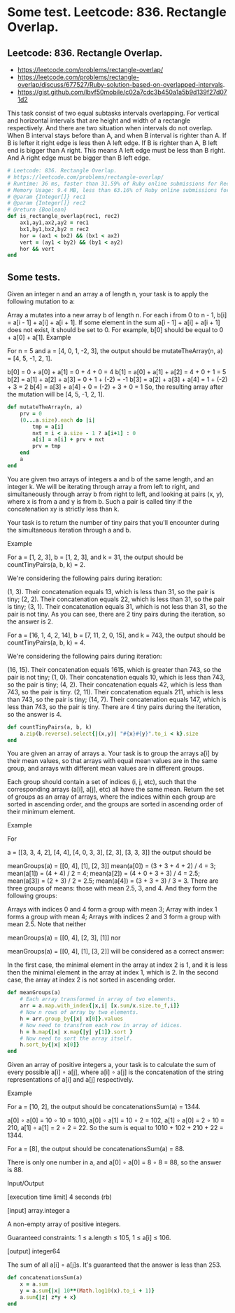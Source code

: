 # Some test. Leetcode: 836. Rectangle Overlap.


## Leetcode: 836. Rectangle Overlap.

- https://leetcode.com/problems/rectangle-overlap/
- https://leetcode.com/problems/rectangle-overlap/discuss/677527/Ruby-solution-based-on-overlapped-intervals.
- https://gist.github.com/lbvf50mobile/c02a7cdc3b450a1a5b9d139f27d071d2

This task consist of two equal subtasks intervals overlapping. For vertical and horizontal intervals that are height and width of a rectangle respectively. And there are two situation when intervals do not overlap. When B interval stays before than A, and when B interval is righter than A. If B is lefter it right edge is less then A left edge. If B is righter than A, B left end is bigger than A right. This means A left edge must be less than B right. And A right edge must be bigger than B left edge.

```Ruby
# Leetcode: 836. Rectangle Overlap.
# https://leetcode.com/problems/rectangle-overlap/
# Runtime: 36 ms, faster than 31.59% of Ruby online submissions for Rectangle Overlap.
# Memory Usage: 9.4 MB, less than 63.16% of Ruby online submissions for Rectangle Overlap.
# @param {Integer[]} rec1
# @param {Integer[]} rec2
# @return {Boolean}
def is_rectangle_overlap(rec1, rec2)
    ax1,ay1,ax2,ay2 = rec1
    bx1,by1,bx2,by2 = rec2
    hor = (ax1 < bx2) && (bx1 < ax2)
    vert = (ay1 < by2) && (by1 < ay2)
    hor && vert
end
```
## Some tests.

Given an integer n and an array a of length n, your task is to apply the following mutation to a:

Array a mutates into a new array b of length n.
For each i from 0 to n - 1, b[i] = a[i - 1] + a[i] + a[i + 1].
If some element in the sum a[i - 1] + a[i] + a[i + 1] does not exist, it should be set to 0. For example, b[0] should be equal to 0 + a[0] + a[1].
Example

For n = 5 and a = [4, 0, 1, -2, 3], the output should be mutateTheArray(n, a) = [4, 5, -1, 2, 1].

b[0] = 0 + a[0] + a[1] = 0 + 4 + 0 = 4
b[1] = a[0] + a[1] + a[2] = 4 + 0 + 1 = 5
b[2] = a[1] + a[2] + a[3] = 0 + 1 + (-2) = -1
b[3] = a[2] + a[3] + a[4] = 1 + (-2) + 3 = 2
b[4] = a[3] + a[4] + 0 = (-2) + 3 + 0 = 1
So, the resulting array after the mutation will be [4, 5, -1, 2, 1].

```Ruby
def mutateTheArray(n, a)
    prv = 0
    (0...a.size).each do |i|
        tmp = a[i]
        nxt = i < a.size - 1 ? a[i+1] : 0
        a[i] = a[i] + prv + nxt
        prv = tmp
    end
    a
end

```

You are given two arrays of integers a and b of the same length, and an integer k. We will be iterating through array a from left to right, and simultaneously through array b from right to left, and looking at pairs (x, y), where x is from a and y is from b. Such a pair is called tiny if the concatenation xy is strictly less than k.

Your task is to return the number of tiny pairs that you'll encounter during the simultaneous iteration through a and b.

Example

For a = [1, 2, 3], b = [1, 2, 3], and k = 31, the output should be
countTinyPairs(a, b, k) = 2.

We're considering the following pairs during iteration:

(1, 3). Their concatenation equals 13, which is less than 31, so the pair is tiny;
(2, 2). Their concatenation equals 22, which is less than 31, so the pair is tiny;
(3, 1). Their concatenation equals 31, which is not less than 31, so the pair is not tiny.
As you can see, there are 2 tiny pairs during the iteration, so the answer is 2.

For a = [16, 1, 4, 2, 14], b = [7, 11, 2, 0, 15], and k = 743, the output should be
countTinyPairs(a, b, k) = 4.

We're considering the following pairs during iteration:

(16, 15). Their concatenation equals 1615, which is greater than 743, so the pair is not tiny;
(1, 0). Their concatenation equals 10, which is less than 743, so the pair is tiny;
(4, 2). Their concatenation equals 42, which is less than 743, so the pair is tiny.
(2, 11). Their concatenation equals 211, which is less than 743, so the pair is tiny;
(14, 7). Their concatenation equals 147, which is less than 743, so the pair is tiny.
There are 4 tiny pairs during the iteration, so the answer is 4.

```Ruby
def countTinyPairs(a, b, k)
    a.zip(b.reverse).select{|(x,y)| "#{x}#{y}".to_i < k}.size
end
```
You are given an array of arrays a. Your task is to group the arrays a[i] by their mean values, so that arrays with equal mean values are in the same group, and arrays with different mean values are in different groups.

Each group should contain a set of indices (i, j, etc), such that the corresponding arrays (a[i], a[j], etc) all have the same mean. Return the set of groups as an array of arrays, where the indices within each group are sorted in ascending order, and the groups are sorted in ascending order of their minimum element.

Example

For

a = [[3, 3, 4, 2],
     [4, 4],
     [4, 0, 3, 3],
     [2, 3],
     [3, 3, 3]]
the output should be

meanGroups(a) = [[0, 4],
                 [1],
                 [2, 3]]
mean(a[0]) = (3 + 3 + 4 + 2) / 4 = 3;
mean(a[1]) = (4 + 4) / 2 = 4;
mean(a[2]) = (4 + 0 + 3 + 3) / 4 = 2.5;
mean(a[3]) = (2 + 3) / 2 = 2.5;
mean(a[4]) = (3 + 3 + 3) / 3 = 3.
There are three groups of means: those with mean 2.5, 3, and 4. And they form the following groups:

Arrays with indices 0 and 4 form a group with mean 3;
Array with index 1 forms a group with mean 4;
Arrays with indices 2 and 3 form a group with mean 2.5.
Note that neither

meanGroups(a) = [[0, 4],
                 [2, 3],
                 [1]]
nor

meanGroups(a) = [[0, 4],
                 [1],
                 [3, 2]]
will be considered as a correct answer:

In the first case, the minimal element in the array at index 2 is 1, and it is less then the minimal element in the array at index 1, which is 2.
In the second case, the array at index 2 is not sorted in ascending order.

```Ruby
def meanGroups(a)
    # Each array transformed in array of two elements.
    arr = a.map.with_index{|x,i| [x.sum/x.size.to_f,i]}
    # Now n rows of array by two elements.
    h = arr.group_by{|x| x[0]}.values
    # Now need to transfrom each row in array of idices.
    h = h.map{|x| x.map{|y| y[1]}.sort }
    # Now need to sort the array itself.
    h.sort_by{|x| x[0]}
end

```

Given an array of positive integers a, your task is to calculate the sum of every possible a[i] ∘ a[j], where a[i] ∘ a[j] is the concatenation of the string representations of a[i] and a[j] respectively.

Example

For a = [10, 2], the output should be concatenationsSum(a) = 1344.

a[0] ∘ a[0] = 10 ∘ 10 = 1010,
a[0] ∘ a[1] = 10 ∘ 2 = 102,
a[1] ∘ a[0] = 2 ∘ 10 = 210,
a[1] ∘ a[1] = 2 ∘ 2 = 22.
So the sum is equal to 1010 + 102 + 210 + 22 = 1344.

For a = [8], the output should be concatenationsSum(a) = 88.

There is only one number in a, and a[0] ∘ a[0] = 8 ∘ 8 = 88, so the answer is 88.

Input/Output

[execution time limit] 4 seconds (rb)

[input] array.integer a

A non-empty array of positive integers.

Guaranteed constraints:
1 ≤ a.length ≤ 105,
1 ≤ a[i] ≤ 106.

[output] integer64

The sum of all a[i] ∘ a[j]s. It's guaranteed that the answer is less than 253.


```Ruby
def concatenationsSum(a)
    x = a.sum
    y = a.sum{|x| 10**(Math.log10(x).to_i + 1)}
    a.sum{|z| z*y + x}
end
```